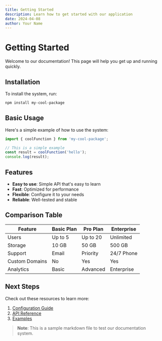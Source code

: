 ```yaml
---
title: Getting Started
description: Learn how to get started with our application
date: 2024-04-08
author: Your Name
---
```


# Getting Started

Welcome to our documentation! This page will help you get up and running quickly.

## Installation

To install the system, run:

```bash
npm install my-cool-package
```

## Basic Usage

Here's a simple example of how to use the system:

```javascript
import { coolFunction } from 'my-cool-package';

// This is a simple example
const result = coolFunction('hello');
console.log(result);
```

## Features

- **Easy to use**: Simple API that's easy to learn
- **Fast**: Optimized for performance
- **Flexible**: Configure it to your needs
- **Reliable**: Well-tested and stable

## Comparison Table

| Feature        | Basic Plan | Pro Plan | Enterprise |
| -------------- | ---------- | -------- | ---------- |
| Users          | Up to 5    | Up to 20 | Unlimited  |
| Storage        | 10 GB      | 50 GB    | 500 GB     |
| Support        | Email      | Priority | 24/7 Phone |
| Custom Domains | No         | Yes      | Yes        |
| Analytics      | Basic      | Advanced | Enterprise |

## Next Steps

Check out these resources to learn more:

1. [Configuration Guide](/docs/configuration)
2. [API Reference](/docs/api)
3. [Examples](/docs/examples)

> **Note**: This is a sample markdown file to test our documentation system.
